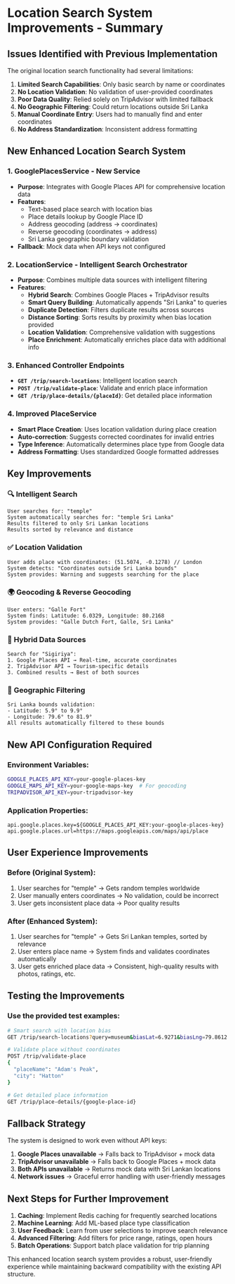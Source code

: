 # Location Search System Improvements - Summary

## Issues Identified with Previous Implementation

The original location search functionality had several limitations:

1. **Limited Search Capabilities**: Only basic search by name or coordinates
2. **No Location Validation**: No validation of user-provided coordinates
3. **Poor Data Quality**: Relied solely on TripAdvisor with limited fallback
4. **No Geographic Filtering**: Could return locations outside Sri Lanka
5. **Manual Coordinate Entry**: Users had to manually find and enter coordinates
6. **No Address Standardization**: Inconsistent address formatting

## New Enhanced Location Search System

### 1. **GooglePlacesService** - New Service
- **Purpose**: Integrates with Google Places API for comprehensive location data
- **Features**:
  - Text-based place search with location bias
  - Place details lookup by Google Place ID
  - Address geocoding (address → coordinates)
  - Reverse geocoding (coordinates → address)
  - Sri Lanka geographic boundary validation
- **Fallback**: Mock data when API keys not configured

### 2. **LocationService** - Intelligent Search Orchestrator
- **Purpose**: Combines multiple data sources with intelligent filtering
- **Features**:
  - **Hybrid Search**: Combines Google Places + TripAdvisor results
  - **Smart Query Building**: Automatically appends "Sri Lanka" to queries
  - **Duplicate Detection**: Filters duplicate results across sources
  - **Distance Sorting**: Sorts results by proximity when bias location provided
  - **Location Validation**: Comprehensive validation with suggestions
  - **Place Enrichment**: Automatically enriches place data with additional info

### 3. **Enhanced Controller Endpoints**
- **`GET /trip/search-locations`**: Intelligent location search
- **`POST /trip/validate-place`**: Validate and enrich place information
- **`GET /trip/place-details/{placeId}`**: Get detailed place information

### 4. **Improved PlaceService**
- **Smart Place Creation**: Uses location validation during place creation
- **Auto-correction**: Suggests corrected coordinates for invalid entries
- **Type Inference**: Automatically determines place type from Google data
- **Address Formatting**: Uses standardized Google formatted addresses

## Key Improvements

### 🔍 **Intelligent Search**
```
User searches for: "temple"
System automatically searches for: "temple Sri Lanka"
Results filtered to only Sri Lankan locations
Results sorted by relevance and distance
```

### ✅ **Location Validation**
```
User adds place with coordinates: (51.5074, -0.1278) // London
System detects: "Coordinates outside Sri Lanka bounds"
System provides: Warning and suggests searching for the place
```

### 🌍 **Geocoding & Reverse Geocoding**
```
User enters: "Galle Fort"
System finds: Latitude: 6.0329, Longitude: 80.2168
System provides: "Galle Dutch Fort, Galle, Sri Lanka"
```

### 🔄 **Hybrid Data Sources**
```
Search for "Sigiriya":
1. Google Places API → Real-time, accurate coordinates
2. TripAdvisor API → Tourism-specific details
3. Combined results → Best of both sources
```

### 📍 **Geographic Filtering**
```
Sri Lanka bounds validation:
- Latitude: 5.9° to 9.9°
- Longitude: 79.6° to 81.9°
All results automatically filtered to these bounds
```

## New API Configuration Required

### Environment Variables:
```bash
GOOGLE_PLACES_API_KEY=your-google-places-key
GOOGLE_MAPS_API_KEY=your-google-maps-key  # For geocoding
TRIPADVISOR_API_KEY=your-tripadvisor-key
```

### Application Properties:
```properties
api.google.places.key=${GOOGLE_PLACES_API_KEY:your-google-places-key}
api.google.places.url=https://maps.googleapis.com/maps/api/place
```

## User Experience Improvements

### Before (Original System):
1. User searches for "temple" → Gets random temples worldwide
2. User manually enters coordinates → No validation, could be incorrect
3. User gets inconsistent place data → Poor quality results

### After (Enhanced System):
1. User searches for "temple" → Gets Sri Lankan temples, sorted by relevance
2. User enters place name → System finds and validates coordinates automatically
3. User gets enriched place data → Consistent, high-quality results with photos, ratings, etc.

## Testing the Improvements

### Use the provided test examples:
```bash
# Smart search with location bias
GET /trip/search-locations?query=museum&biasLat=6.9271&biasLng=79.8612

# Validate place without coordinates
POST /trip/validate-place
{
  "placeName": "Adam's Peak",
  "city": "Hatton"
}

# Get detailed place information
GET /trip/place-details/{google-place-id}
```

## Fallback Strategy

The system is designed to work even without API keys:
1. **Google Places unavailable** → Falls back to TripAdvisor + mock data
2. **TripAdvisor unavailable** → Falls back to Google Places + mock data
3. **Both APIs unavailable** → Returns mock data with Sri Lankan locations
4. **Network issues** → Graceful error handling with user-friendly messages

## Next Steps for Further Improvement

1. **Caching**: Implement Redis caching for frequently searched locations
2. **Machine Learning**: Add ML-based place type classification
3. **User Feedback**: Learn from user selections to improve search relevance
4. **Advanced Filtering**: Add filters for price range, ratings, open hours
5. **Batch Operations**: Support batch place validation for trip planning

This enhanced location search system provides a robust, user-friendly experience while maintaining backward compatibility with the existing API structure.
